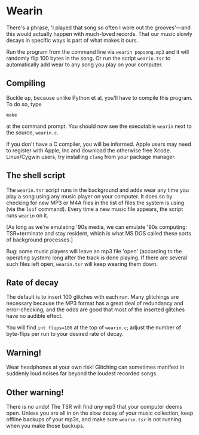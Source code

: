 # Wearin

There's a phrase, 'I played that song so often I wore out the grooves'—and this would
actually happen with much-loved records. That our music slowly decays in specific ways is part
of what makes it ours.

Run the program from the command line via `wearin popsong.mp3` and it will randomly flip
100 bytes in the song. Or run the script `wearin.tsr` to automatically add wear to
any song you play on your computer.

## Compiling

Buckle up, because unlike Python et al, you'll have to compile this program. To do so, type 

`make`

at the command prompt. You should now see the executable `wearin` next to the source, `wearin.c`.

If you don't have a C compiler, you will be informed. Apple users may need to register
with Apple, Inc and download the otherwise free Xcode. Linux/Cygwin users, try installing
`clang` from your package manager.

## The shell script

The `wearin.tsr` script runs in the background and adds wear any time you play a song
using any music player on your computer. It does so by checking for new MP3 or M4A
files in the list of files the system is using (via the `lsof` command). Every time
a new music file appears, the script runs `wearin` on it.

[As long as we're emulating '90s media, we can emulate '90s computing: TSR=terminate
and stay resident, which is what MS DOS called these sorts of background processes.]

Bug: some music players will leave an mp3 file 'open' (according to the operating
system) long after the track is done playing. If there are several such files left open,
`wearin.tsr` will keep wearing them down.


## Rate of decay
The default is to insert 100 glitches with each run. Many glitchings are necessary
because the MP3 format has a great deal of redundancy and error-checking,
and the odds are good that most of the inserted glitches have no audible effect.

You will find `int flips=100` at the top of `wearin.c`; adjust the number of byte-flips
per run to your desired rate of decay.

## Warning!

Wear headphones at your own risk! Glitching can sometimes manifest in suddenly loud
noises far beyond the loudest recorded songs.

## Other warning!

There is no undo! The TSR will find _any_ mp3 that your computer deems open. Unless
you are all in on the slow decay of your music collection, keep offline backups of
your mp3s, and make sure `wearin.tsr` is not running when you make those backups.
